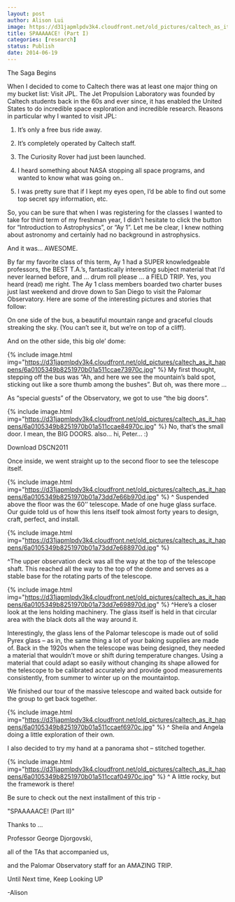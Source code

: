 ```yaml
---
layout: post
author: Alison Lui
image: https://d31japmlpdv3k4.cloudfront.net/old_pictures/caltech_as_it_happens/6a0105349b8251970b01a3fd1d29eb970b.jpg
title: SPAAAAACE! (Part I)
categories: [research]
status: Publish
date: 2014-06-19
---
```



<span style="font-size: 14px;">The Saga Begins

<span style="font-size: 14px;">When I decided to come to Caltech there was at least one major thing on my bucket list: Visit JPL. The Jet Propulsion Laboratory was founded by Caltech students back in the 60s and ever since, it has enabled the United States to do incredible space exploration and incredible research. Reasons in particular why I wanted to visit JPL:

1) It’s only a free bus ride away.

2) It’s completely operated by Caltech staff.

3) The Curiosity Rover had just been launched.

4) I heard something about NASA stopping all space programs, and wanted to know what was going on..

5) I was pretty sure that if I kept my eyes open, I’d be able to find out some top secret spy information, etc.

So, you can be sure that when I was registering for the classes I wanted to take for third term of my freshman year, I didn’t hesitate to click the button for “Introduction to Astrophysics”, or “Ay 1”. Let me be clear, I knew nothing about astronomy and certainly had no background in astrophysics.

And it was… AWESOME.

By far my favorite class of this term, Ay 1 had a SUPER knowledgeable professors, the BEST T.A.’s, fantastically interesting subject material that I’d never learned before, and ... drum roll please … a FIELD TRIP. Yes, you heard (read) me right. The Ay 1 class members boarded two charter buses just last weekend and drove down to San Diego to visit the Palomar Observatory. Here are some of the interesting pictures and stories that follow:

On one side of the bus, a beautiful mountain range and graceful clouds streaking the sky. (You can’t see it, but we’re on top of a cliff).

And on the other side, this big ole’ dome:

{% include image.html img="https://d31japmlpdv3k4.cloudfront.net/old_pictures/caltech_as_it_happens/6a0105349b8251970b01a511ccae73970c.jpg" %}
My first thought, stepping off the bus was “Ah, and here we see the mountain’s bald spot, sticking out like a sore thumb among the bushes”. But oh, was there more …

As “special guests” of the Observatory, we got to use “the big doors”.


{% include image.html img="https://d31japmlpdv3k4.cloudfront.net/old_pictures/caltech_as_it_happens/6a0105349b8251970b01a511ccae84970c.jpg" %}
No, that’s the small door. I mean, the BIG DOORS. also... hi, Peter... :)

<span class="asset  asset-video at-xid-6a0105349b8251970b01a511ccaeae970c img-responsive"><a>Download DSCN2011</a>

Once inside, we went straight up to the second floor to see the telescope itself.


{% include image.html img="https://d31japmlpdv3k4.cloudfront.net/old_pictures/caltech_as_it_happens/6a0105349b8251970b01a73dd7e66b970d.jpg" %}
^ Suspended above the floor was the 60’’ telescope. Made of one huge glass surface. Our guide told us of how this lens itself took almost forty years to design, craft, perfect, and install.


{% include image.html img="https://d31japmlpdv3k4.cloudfront.net/old_pictures/caltech_as_it_happens/6a0105349b8251970b01a73dd7e688970d.jpg" %}
­­

^­The upper observation deck was all the way at the top of the telescope shaft. This reached all the way to the top of the dome and serves as a stable base for the rotating parts of the telescope.


{% include image.html img="https://d31japmlpdv3k4.cloudfront.net/old_pictures/caltech_as_it_happens/6a0105349b8251970b01a73dd7e698970d.jpg" %}
^Here’s a closer look at the lens holding machinery. The glass itself is held in that circular area with the black dots all the way around it.

Interestingly, the glass lens of the Palomar telescope is made out of solid Pyrex glass – as in, the same thing a lot of your baking supplies are made of. Back in the 1920s when the telescope was being designed, they needed a material that wouldn’t move or shift during temperature changes. Using a material that could adapt so easily without changing its shape allowed for the telescope to be calibrated accurately and provide good measurements consistently, from summer to winter up on the mountaintop.

We finished our tour of the massive telescope and waited back outside for the group to get back together.


{% include image.html img="https://d31japmlpdv3k4.cloudfront.net/old_pictures/caltech_as_it_happens/6a0105349b8251970b01a511ccaef6970c.jpg" %}
^ Sheila and Angela doing a little exploration of their own.

I also decided to try my hand at a panorama shot – stitched together.


{% include image.html img="https://d31japmlpdv3k4.cloudfront.net/old_pictures/caltech_as_it_happens/6a0105349b8251970b01a511ccaf04970c.jpg" %}
^ A little rocky, but the framework is there!

Be sure to check out the next installment of this trip -

"SPAAAAACE! (Part II)"

Thanks to …

Professor George Djorgovski,

all of the TAs that accompanied us,

and the Palomar Observatory staff for an AMAZING TRIP.

Until Next time, Keep Looking UP

-Alison


